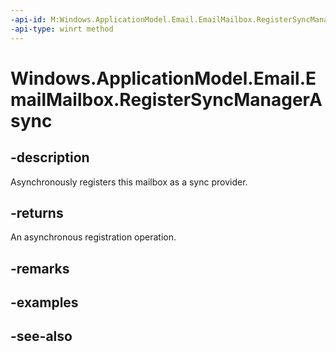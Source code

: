 ```yaml
---
-api-id: M:Windows.ApplicationModel.Email.EmailMailbox.RegisterSyncManagerAsync
-api-type: winrt method
---
```


<!-- Method syntax
public Windows.Foundation.IAsyncAction RegisterSyncManagerAsync()
-->

# Windows.ApplicationModel.Email.EmailMailbox.RegisterSyncManagerAsync

## -description
Asynchronously registers this mailbox as a sync provider.

## -returns
An asynchronous registration operation.

## -remarks

## -examples

## -see-also
